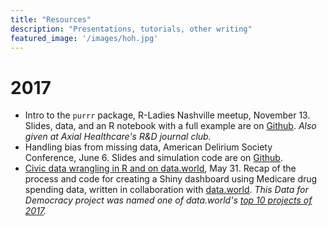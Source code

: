 ```yaml
---
title: "Resources"
description: "Presentations, tutorials, other writing"
featured_image: '/images/hoh.jpg'
---
```


# 2017

- Intro to the `purrr` package, R-Ladies Nashville meetup, November 13. Slides, data, and an R notebook with a full example are on [Github](https://github.com/jenniferthompson/RLadiesIntroToPurrr). *Also given at Axial Healthcare's R&D journal club.*
- Handling bias from missing data, American Delirium Society Conference, June 6. Slides and simulation code are on [Github](https://github.com/jenniferthompson/ADS2017).
- [Civic data wrangling in R and on data.world](https://medium.com/data-for-democracy/civic-data-wrangling-in-r-and-on-data-world-77156beb8c98), May 31. Recap of the process and code for creating a Shiny dashboard using Medicare drug spending data, written in collaboration with [data.world](data.world). *This Data for Democracy project was named one of data.world's [top 10 projects of 2017](https://blog.data.world/our-top-10-datasets-and-projects-of-2017-e058fda31d8d).*
